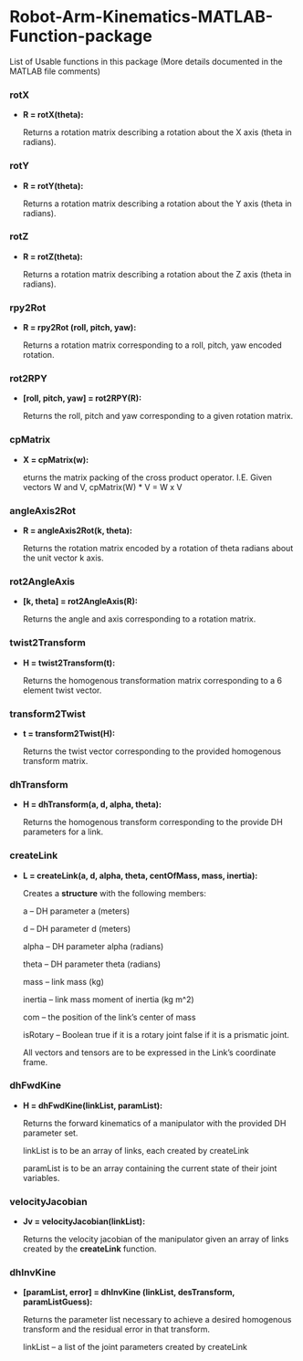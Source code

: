 # Robot-Arm-Kinematics-MATLAB-Function-package
List of Usable functions in this package (More details documented in the MATLAB file comments)

### rotX 
- **R = rotX(theta):** 

  Returns a rotation matrix describing a rotation about the X axis (theta in radians).

### rotY 
- **R = rotY(theta):** 

  Returns a rotation matrix describing a rotation about the Y axis (theta in radians).

### rotZ 
- **R = rotZ(theta):** 

  Returns a rotation matrix describing a rotation about the Z axis (theta in radians).

### rpy2Rot
- **R = rpy2Rot (roll, pitch, yaw):**

  Returns a rotation matrix corresponding to a roll, pitch, yaw encoded rotation.

### rot2RPY
- **[roll, pitch, yaw] = rot2RPY(R):**

  Returns the roll, pitch and yaw corresponding to a given rotation matrix.

### cpMatrix
- **X = cpMatrix(w):**

  eturns the matrix packing of the cross product operator. I.E. Given vectors W and V, cpMatrix(W) * V = W x V

### angleAxis2Rot
- **R = angleAxis2Rot(k, theta):**

  Returns the rotation matrix encoded by a rotation of theta radians about the unit vector k axis.

### rot2AngleAxis
- **[k, theta] = rot2AngleAxis(R):**

  Returns the angle and axis corresponding to a rotation matrix.

### twist2Transform
- **H = twist2Transform(t):**

  Returns the homogenous transformation matrix corresponding to a 6 element twist vector.

### transform2Twist
- **t = transform2Twist(H):**

  Returns the twist vector corresponding to the provided homogenous transform matrix.

### dhTransform
- **H = dhTransform(a, d, alpha, theta):**

  Returns the homogenous transform corresponding to the provide DH parameters for a link.

### createLink
- **L = createLink(a, d, alpha, theta, centOfMass, mass, inertia):**

  Creates a **structure** with the following members:

  a – DH parameter a (meters)

  d – DH parameter d (meters)

  alpha – DH parameter alpha (radians)

  theta – DH parameter theta (radians)

  mass – link mass (kg)

  inertia – link mass moment of inertia (kg m^2)

  com – the position of the link’s center of mass

  isRotary – Boolean true if it is a rotary joint false if it is a prismatic joint.

  All vectors and tensors are to be expressed in the Link’s coordinate frame.

### dhFwdKine
- **H = dhFwdKine(linkList, paramList):**

  Returns the forward kinematics of a manipulator with the provided DH parameter set.

  linkList is to be an array of links, each created by createLink

  paramList is to be an array containing the current state of their joint variables.

### velocityJacobian
- **Jv = velocityJacobian(linkList):**

  Returns the velocity jacobian of the manipulator given an array of links created by the **createLink** function.
  
### dhInvKine
- **[paramList, error] = dhInvKine (linkList, desTransform, paramListGuess):**

  Returns the parameter list necessary to achieve a desired homogenous transform and the residual error in that transform.
  
  linkList – a list of the joint parameters created by createLink

